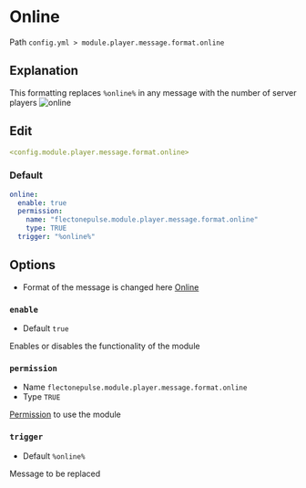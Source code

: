 # Online
Path `config.yml > module.player.message.format.online`

## Explanation
This formatting replaces `%online%` in any message with the number of server players
![online](/online.png)

## Edit
```yaml
<config.module.player.message.format.online>
```

### Default
```yaml
online:
  enable: true
  permission:
    name: "flectonepulse.module.player.message.format.online"
    type: TRUE
  trigger: "%online%"
```

## Options

- Format of the message is changed here [Online](/en/messages/en_us/module/player/message/online/)

### `enable`
- Default `true`

Enables or disables the functionality of the module

### `permission`
- Name `flectonepulse.module.player.message.format.online`
- Type `TRUE`

[Permission](/en/config/module/#explanation) to use the module

### `trigger`
- Default `%online%`

Message to be replaced